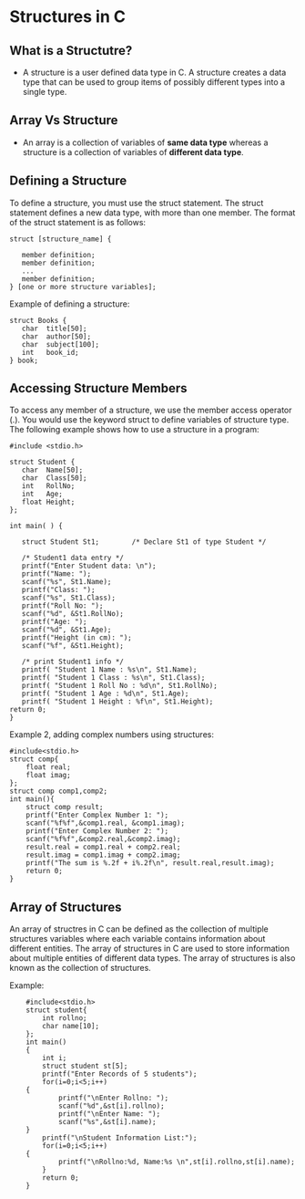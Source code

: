 # Structures in C

## What is a Structutre?

- A structure is a user defined data type in C. A structure creates a data type that can be used to group items of possibly different types into a single type.

## Array Vs Structure

- An array is a collection of variables of **same data type** whereas a structure is a collection of variables of **different data type**.

## Defining a Structure

To define a structure, you must use the struct statement. The struct statement defines a new data type, with more than one member. The format of the struct statement is as follows:

	struct [structure_name] {
	
	   member definition;
	   member definition;
	   ...
	   member definition;
	} [one or more structure variables];

Example of defining a structure:

	struct Books {
	   char  title[50];
	   char  author[50];
	   char  subject[100];
	   int   book_id;
	} book;

## Accessing Structure Members

To access any member of a structure, we use the member access operator (.). You would use the keyword struct to define variables of structure type. The following example shows how to use a structure in a program:

	#include <stdio.h>
	 
	struct Student {
	   char  Name[50];
	   char  Class[50];
	   int   RollNo;
	   int   Age;
	   float Height;
	};
	 
	int main( ) {
	
	   struct Student St1;        /* Declare St1 of type Student */
	
	   /* Student1 data entry */
	   printf("Enter Student data: \n");
	   printf("Name: ");
 	   scanf("%s", St1.Name); 
	   printf("Class: ");
 	   scanf("%s", St1.Class); 
	   printf("Roll No: ");
 	   scanf("%d", &St1.RollNo); 
	   printf("Age: ");
 	   scanf("%d", &St1.Age); 
	   printf("Height (in cm): ");
 	   scanf("%f", &St1.Height); 
 	
	   /* print Student1 info */
 	   printf( "Student 1 Name : %s\n", St1.Name);
 	   printf( "Student 1 Class : %s\n", St1.Class);
 	   printf( "Student 1 Roll No : %d\n", St1.RollNo);
 	   printf( "Student 1 Age : %d\n", St1.Age);
 	   printf( "Student 1 Height : %f\n", St1.Height);
 	return 0;
 	}
 

Example 2, adding complex numbers using structures:

	#include<stdio.h>
	struct comp{
	    float real;
	    float imag;
	};
	struct comp comp1,comp2;
	int main(){
	    struct comp result;
	    printf("Enter Complex Number 1: ");
	    scanf("%f%f",&comp1.real, &comp1.imag);
	    printf("Enter Complex Number 2: ");
	    scanf("%f%f",&comp2.real,&comp2.imag);
	    result.real = comp1.real + comp2.real;
	    result.imag = comp1.imag + comp2.imag;
	    printf("The sum is %.2f + i%.2f\n", result.real,result.imag);
	    return 0;
	}

## Array of Structures

An array of structres in C can be defined as the collection of multiple structures variables where each variable contains information about different entities. The array of structures in C are used to store information about multiple entities of different data types. The array of structures is also known as the collection of structures.

Example:

	    #include<stdio.h>  
	    struct student{    
	    	int rollno;    
	    	char name[10];    
	    };    
	    int main()
	    {    
	    	int i;    
	    	struct student st[5];    
	    	printf("Enter Records of 5 students");    
	    	for(i=0;i<5;i++)
		{    
	    		printf("\nEnter Rollno: ");    
	    		scanf("%d",&st[i].rollno);    
	    		printf("\nEnter Name: ");    
	    		scanf("%s",&st[i].name);    
		}	    
	    	printf("\nStudent Information List:");    
	    	for(i=0;i<5;i++)
		{    
	    		printf("\nRollno:%d, Name:%s \n",st[i].rollno,st[i].name);    
	    	}    
	        return 0;    
	    }
